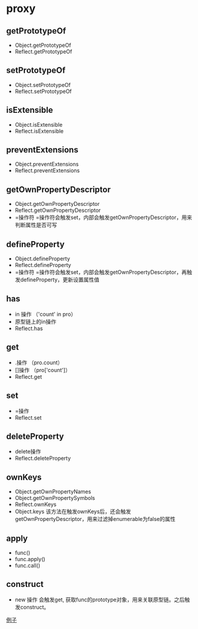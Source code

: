 # proxy

## getPrototypeOf

- Object.getPrototypeOf
- Reflect.getPrototypeOf

## setPrototypeOf

- Object.setPrototypeOf
- Reflect.setPrototypeOf

## isExtensible

- Object.isExtensible
- Reflect.isExtensible

## preventExtensions

- Object.preventExtensions
- Reflect.preventExtensions

## getOwnPropertyDescriptor

- Object.getOwnPropertyDescriptor
- Reflect.getOwnPropertyDescriptor
- =操作符
    =操作符会触发set，内部会触发getOwnPropertyDescriptor，用来判断属性是否可写

## defineProperty

- Object.defineProperty
- Reflect.defineProperty
- =操作符
    =操作符会触发set，内部会触发getOwnPropertyDescriptor，再触发defineProperty，更新设置属性值

## has
- in 操作 （'count' in pro）
- 原型链上的in操作
- Reflect.has

## get

- .操作 （pro.count）
- []操作 （pro['count']）
- Reflect.get

## set

- =操作
- Reflect.set

## deleteProperty

- delete操作
- Reflect.deleteProperty

## ownKeys

- Object.getOwnPropertyNames
- Object.getOwnPropertySymbols
- Reflect.ownKeys
- Object.keys
    该方法在触发ownKeys后，还会触发getOwnPropertyDescriptor，用来过滤掉enumerable为false的属性

## apply

- func()
- func.apply()
- func.call()

## construct

- new 操作
    会触发get, 获取func的prototype对象，用来关联原型链。之后触发construct。


[例子](./proxy_demo.html)